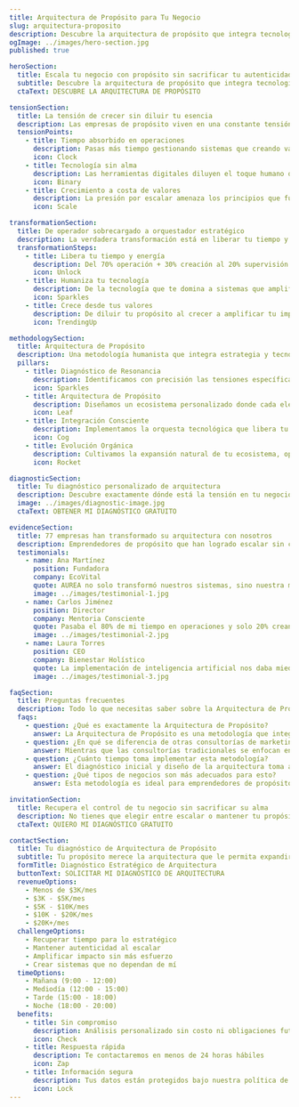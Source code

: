 ```yaml
---
title: Arquitectura de Propósito para Tu Negocio
slug: arquitectura-proposito
description: Descubre la arquitectura de propósito que integra tecnología consciente y estrategia auténtica, permitiéndote expandir tu visión sin sacrificar tu esencia
ogImage: ../images/hero-section.jpg
published: true

heroSection:
  title: Escala tu negocio con propósito sin sacrificar tu autenticidad
  subtitle: Descubre la arquitectura de propósito que integra tecnología consciente y estrategia auténtica, permitiéndote expandir tu visión sin sacrificar tu esencia
  ctaText: DESCUBRE LA ARQUITECTURA DE PROPÓSITO

tensionSection:
  title: La tensión de crecer sin diluir tu esencia
  description: Las empresas de propósito viven en una constante tensión entre escalar y mantener la autenticidad que las hace únicas
  tensionPoints:
    - title: Tiempo absorbido en operaciones
      description: Pasas más tiempo gestionando sistemas que creando valor estratégico
      icon: Clock
    - title: Tecnología sin alma
      description: Las herramientas digitales diluyen el toque humano que hace única tu marca
      icon: Binary
    - title: Crecimiento a costa de valores
      description: La presión por escalar amenaza los principios que fundaron tu negocio
      icon: Scale

transformationSection:
  title: De operador sobrecargado a orquestador estratégico
  description: La verdadera transformación está en liberar tu tiempo y energía de las operaciones para centrarla en la visión
  transformationSteps:
    - title: Libera tu tiempo y energía
      description: Del 70% operación + 30% creación al 20% supervisión + 80% expansión
      icon: Unlock
    - title: Humaniza tu tecnología
      description: De la tecnología que te domina a sistemas que amplifican tu esencia
      icon: Sparkles
    - title: Crece desde tus valores
      description: De diluir tu propósito al crecer a amplificar tu impacto sin compromisos
      icon: TrendingUp

methodologySection:
  title: Arquitectura de Propósito
  description: Una metodología humanista que integra estrategia y tecnología respetando la esencia única de cada negocio
  pillars:
    - title: Diagnóstico de Resonancia
      description: Identificamos con precisión las tensiones específicas entre tu visión y tus operaciones actuales, revelando oportunidades únicas para liberar tu potencial creativo y estratégico.
      icon: Sparkles
    - title: Arquitectura de Propósito
      description: Diseñamos un ecosistema personalizado donde cada elemento —desde la comunicación hasta la conversión— está alineado con tus valores fundamentales y amplifica lo que hace único tu negocio.
      icon: Leaf
    - title: Integración Consciente
      description: Implementamos la orquesta tecnológica que libera tu tiempo operativo sin comprometer la conexión auténtica con tu audiencia, transformando la automatización en amplificación.
      icon: Cog
    - title: Evolución Orgánica
      description: Cultivamos la expansión natural de tu ecosistema, optimizando continuamente para profundizar tu impacto mientras mantienes absoluta coherencia con tu propósito original.
      icon: Rocket

diagnosticSection:
  title: Tu diagnóstico personalizado de arquitectura
  description: Descubre exactamente dónde está la tensión en tu negocio y recibe un mapa claro para resolverla
  image: ../images/diagnostic-image.jpg
  ctaText: OBTENER MI DIAGNÓSTICO GRATUITO

evidenceSection:
  title: 77 empresas han transformado su arquitectura con nosotros
  description: Emprendedores de propósito que han logrado escalar sin comprometer sus valores
  testimonials:
    - name: Ana Martínez
      position: Fundadora
      company: EcoVital
      quote: AUREA no solo transformó nuestros sistemas, sino nuestra manera de entender el crecimiento. Hemos duplicado ingresos mientras profundizamos nuestra misión ambiental.
      image: ../images/testimonial-1.jpg
    - name: Carlos Jiménez
      position: Director
      company: Mentoria Consciente
      quote: Pasaba el 80% de mi tiempo en operaciones y solo 20% creando. Hoy esa proporción se ha invertido gracias a la arquitectura de propósito implementada.
      image: ../images/testimonial-2.jpg
    - name: Laura Torres
      position: CEO
      company: Bienestar Holístico
      quote: La implementación de inteligencia artificial nos daba miedo por perder el toque humano. AUREA logró integrarla de forma que amplifica nuestra esencia en lugar de diluirla.
      image: ../images/testimonial-3.jpg

faqSection:
  title: Preguntas frecuentes
  description: Todo lo que necesitas saber sobre la Arquitectura de Propósito
  faqs:
    - question: ¿Qué es exactamente la Arquitectura de Propósito?
      answer: La Arquitectura de Propósito es una metodología que integra estrategia, tecnología y valores para crear un ecosistema de negocio coherente, donde cada elemento amplifica tu propósito en lugar de diluirlo. A diferencia de las consultorías tradicionales, no se trata solo de optimizar sistemas sino de asegurar que cada aspecto de tu negocio resuene con su esencia fundamental.
    - question: ¿En qué se diferencia de otras consultorías de marketing?
      answer: Mientras que las consultorías tradicionales se enfocan en tácticas de ventas o implementación tecnológica aislada, la Arquitectura de Propósito parte de una comprensión profunda de tu esencia. No aplicamos plantillas predefinidas sino que co-creamos un ecosistema único que hace que tu propósito y valores sean el centro de cada estrategia y sistema.
    - question: ¿Cuánto tiempo toma implementar esta metodología?
      answer: El diagnóstico inicial y diseño de la arquitectura toma aproximadamente 4 semanas. La implementación varía según la complejidad del negocio, generalmente entre 2-3 meses. Lo importante es que empezarás a ver resultados desde las primeras semanas, liberando tiempo y recuperando claridad estratégica.
    - question: ¿Qué tipos de negocios son más adecuados para esto?
      answer: Esta metodología es ideal para emprendedores de propósito que están experimentando la tensión entre crecer y mantener su autenticidad. Funciona especialmente bien para consultores, coaches, terapeutas, creadores y empresas con un fuerte componente de impacto que quieren escalar sin diluir su esencia.

invitationSection:
  title: Recupera el control de tu negocio sin sacrificar su alma
  description: No tienes que elegir entre escalar o mantener tu propósito. La arquitectura adecuada integra ambos elementos para un crecimiento auténtico.
  ctaText: QUIERO MI DIAGNÓSTICO GRATUITO

contactSection:
  title: Tu diagnóstico de Arquitectura de Propósito
  subtitle: Tu propósito merece la arquitectura que le permita expandirse plenamente
  formTitle: Diagnóstico Estratégico de Arquitectura
  buttonText: SOLICITAR MI DIAGNÓSTICO DE ARQUITECTURA
  revenueOptions:
    - Menos de $3K/mes
    - $3K - $5K/mes
    - $5K - $10K/mes
    - $10K - $20K/mes
    - $20K+/mes
  challengeOptions:
    - Recuperar tiempo para lo estratégico
    - Mantener autenticidad al escalar
    - Amplificar impacto sin más esfuerzo
    - Crear sistemas que no dependan de mí
  timeOptions:
    - Mañana (9:00 - 12:00)
    - Mediodía (12:00 - 15:00)
    - Tarde (15:00 - 18:00)
    - Noche (18:00 - 20:00)
  benefits:
    - title: Sin compromiso
      description: Análisis personalizado sin costo ni obligaciones futuras
      icon: Check
    - title: Respuesta rápida
      description: Te contactaremos en menos de 24 horas hábiles
      icon: Zap
    - title: Información segura
      description: Tus datos están protegidos bajo nuestra política de privacidad
      icon: Lock
---
```

